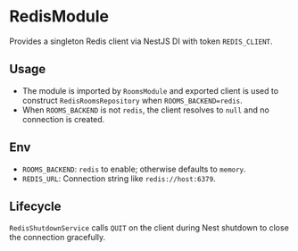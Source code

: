 # RedisModule

Provides a singleton Redis client via NestJS DI with token `REDIS_CLIENT`.

## Usage

- The module is imported by `RoomsModule` and exported client is used to construct `RedisRoomsRepository` when `ROOMS_BACKEND=redis`.
- When `ROOMS_BACKEND` is not `redis`, the client resolves to `null` and no connection is created.

## Env

- `ROOMS_BACKEND`: `redis` to enable; otherwise defaults to `memory`.
- `REDIS_URL`: Connection string like `redis://host:6379`.

## Lifecycle

`RedisShutdownService` calls `QUIT` on the client during Nest shutdown to close the connection gracefully.

